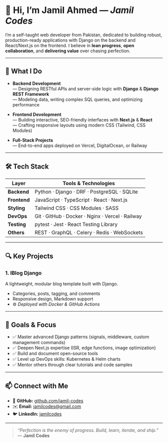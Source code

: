 # 👋 Hi, I’m **Jamil Ahmed** — _Jamil Codes_

I’m a self-taught web developer from Pakistan, dedicated to building robust, production-ready applications with Django on the backend and React/Next.js on the frontend. I believe in **lean progress**, **open collaboration**, and **delivering value** over chasing perfection.

---

## 🚀 What I Do

- **Backend Development**  
  — Designing RESTful APIs and server-side logic with **Django** & **Django REST Framework**  
  — Modeling data, writing complex SQL queries, and optimizing performance  

- **Frontend Development**  
  — Building interactive, SEO-friendly interfaces with **Next.js** & **React**  
  — Crafting responsive layouts using modern CSS (Tailwind, CSS Modules)  

- **Full-Stack Projects**  
  — End-to-end apps deployed on Vercel, DigitalOcean, or Railway  

---

## 🛠️ Tech Stack

| Layer       | Tools & Technologies                              |
|-------------|---------------------------------------------------|
| **Backend** | Python · Django · DRF · PostgreSQL · SQLite       |
| **Frontend**| JavaScript · TypeScript · React · Next.js         |
| **Styling** | Tailwind CSS · CSS Modules · SASS                 |
| **DevOps**  | Git · GitHub · Docker · Nginx · Vercel · Railway   |
| **Testing** | pytest · Jest · React Testing Library             |
| **Others**  | REST · GraphQL · Celery · Redis · WebSockets       |

---

## 🔍 Key Projects

### 1. **IBlog Django**  
A lightweight, modular blog template built with Django.  
- Categories, posts, tagging, and comments  
- Responsive design, Markdown support  
- ⚙️ _Deployed with Docker & GitHub Actions_

---

## 🎯 Goals & Focus

- ✅ Master advanced Django patterns (signals, middleware, custom management commands)  
- ✅ Deepen Next.js expertise (ISR, edge functions, image optimization)  
- ✅ Build and document open-source tools  
- ✅ Level up DevOps skills: Kubernetes & Helm charts  
- ✅ Mentor others through clear tutorials and code samples  

---

## 📫 Connect with Me

- 🔗 **GitHub:** [github.com/jamil-codes](https://github.com/jamil-codes)  
- ✉️ **Email:** jamilcodes@gmail.com  
- 🐦 **LinkedIn:** [jamilcodes]([https://twitter.com/jamilcodes](https://www.linkedin.com/in/jamilcodes/))  

---

> _“Perfection is the enemy of progress. Build, learn, iterate, and ship.”_  
> — **Jamil Codes**
